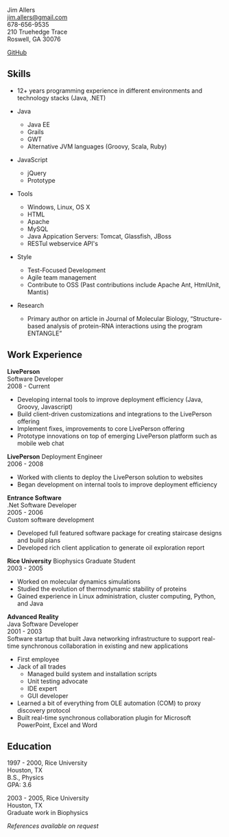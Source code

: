 Jim Allers  
jim.allers@gmail.com  
678-656-9535  
210 Truehedge Trace  
Roswell, GA 30076  

[GitHub](http://github.com/jallers)    

Skills
----------------
* 12+ years programming experience in different environments and technology stacks (Java, .NET)
* Java
  * Java EE
  * Grails
  * GWT
  * Alternative JVM languages (Groovy, Scala, Ruby)
* JavaScript
  * jQuery
  * Prototype
* Tools
  * Windows, Linux, OS X
  * HTML
  * Apache
  * MySQL
  * Java Appication Servers: Tomcat, Glassfish, JBoss
  * RESTul webservice API's

* Style
  * Test-Focused Development
  * Agile team management
  * Contribute to OSS (Past contributions include Apache Ant, HtmlUnit, Mantis)

* Research
  * Primary author on article in Journal of Molecular Biology, “Structure-based analysis of protein-RNA interactions using the program ENTANGLE”


Work Experience
---------------
__LivePerson__  
Software Developer  
2008 - Current  
* Developing internal tools to improve deployment efficiency (Java, Groovy, Javascript)  
* Build client-driven customizations and integrations to the LivePerson offering  
* Implement fixes, improvements to core LivePerson offering  
* Prototype innovations on top of emerging LivePerson platform such as mobile web chat  

__LivePerson__
Deployment Engineer  
2006 - 2008  
* Worked with clients to deploy the LivePerson solution to websites  
* Began development on internal tools to improve deployment efficiency  

__Entrance Software__  
.Net Software Developer  
2005 - 2006  
Custom software development  
* Developed full featured software package for creating staircase designs and build plans  
* Developed rich client application to generate oil exploration report  

__Rice University__
Biophysics Graduate Student  
2003 - 2005  
* Worked on molecular dynamics simulations  
* Studied the evolution of thermodynamic stability of proteins  
* Gained experience in Linux administration, cluster computing, Python, and Java  

__Advanced Reality__  
Java Software Developer  
2001 - 2003  
Software startup that built Java networking infrastructure to support real-time synchronous collaboration
in existing and new applications  
* First employee  
* Jack of all trades  
  * Managed build system and installation scripts  
  * Unit testing advocate  
  * IDE expert  
  * GUI developer  
* Learned a bit of everything from OLE automation (COM) to proxy discovery protocol  
* Built real-time synchronous collaboration plugin for Microsoft PowerPoint, Excel and Word  

Education
---------------  
1997 - 2000, Rice University  
Houston, TX  
B.S., Physics  
GPA: 3.6  

2003 - 2005, Rice University  
Houston, TX  
Graduate work in Biophysics  

_References available on request_  
